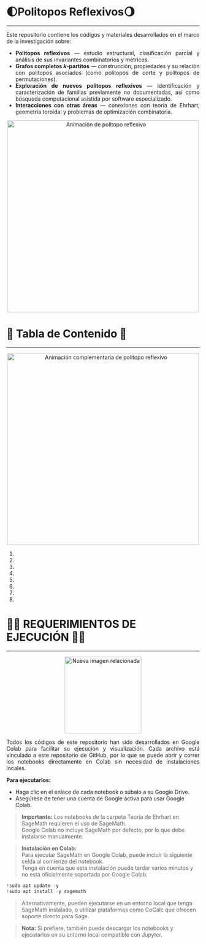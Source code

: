 # 🌓Politopos Reflexivos🌖
<span style="font-size: 24px;"></span>
_____________________________

<div align="justify">
Este repositorio contiene los códigos y materiales desarrollados en el marco de la investigación sobre:  
<ul>
  <li><strong>Politopos reflexivos</strong> — estudio estructural, clasificación parcial y análisis de sus invariantes combinatorios y métricos.</li>
  <li><strong>Grafos completos <em>k</em>-partitos</strong> — construcción, propiedades y su relación con politopos asociados (como politopos de corte y politopos de permutaciones).</li>
  <li><strong>Exploración de nuevos politopos reflexivos</strong> — identificación y caracterización de familias previamente no documentadas, así como búsqueda computacional asistida por software especializado.</li>
  <li><strong>Interacciones con otras áreas</strong> — conexiones con teoría de Ehrhart, geometría toroidal y problemas de optimización combinatoria.</li>
</ul>
</div>

<p align="center">
  <img src="https://i.pinimg.com/originals/90/c2/90/90c29060e3b60f94c38416d60dd8b0a4.gif" alt="Animación de politopo reflexivo" width="500">
</p>




# 🧾 Tabla de Contenido 📃
<span style="font-size: 24px;"></span>
_____________________________
<p align="center">
  <img src="https://64.media.tumblr.com/49a525474d7c15c05bebe01394f0a0be/tumblr_nm1zl5l9xn1qz4vjko1_540.gif" alt="Animación complementaria de politopo reflexivo" width="500">
</p>




1. [](#construccion-graficos)
2. [](#envolvente-convexa)
3. [](#triangulaciones-algoritmos)
4. [](#teoria-ehrhart-sagemath)
5. [](#topologia-algebraica)
6. [](#geometria-diferencial)
7. [](#funciones-zeta)
8. [](#Grafos-Politopos)



# 🥷🚨 REQUERIMIENTOS DE EJECUCIÓN 🚨🥷
<span style="font-size: 24px;"></span>
____________________________________

<p align="center">
  <img src="https://images.zapnito.com/cdn-cgi/image/metadata=copyright,format=auto,quality=95,fit=scale-down/https://images.zapnito.com/users/717496/posters/e2e24f08-ec2c-4e55-ae2b-f2e86d55051e_large.png" alt="Nueva imagen relacionada" width="200">
</p>


<div align="justify">
Todos los códigos de este repositorio han sido desarrollados en Google Colab para facilitar su ejecución y visualización.  
Cada archivo está vinculado a este repositorio de GitHub, por lo que se puede abrir y correr los notebooks directamente en Colab sin necesidad de instalaciones locales.
</div>



**Para ejecutarlos:**

- Haga clic en el enlace de cada notebook o súbalo a su Google Drive.
- Asegúrese de tener una cuenta de Google activa para usar Google Colab.

> **Importante:** Los notebooks de la carpeta Teoría de Ehrhart en SageMath requieren el uso de SageMath.  
> Google Colab no incluye SageMath por defecto, por lo que debe instalarse manualmente.

> **Instalación en Colab:**  
> Para ejecutar SageMath en Google Colab, puede incluir la siguiente celda al comienzo del notebook.  
> Tenga en cuenta que esta instalación puede tardar varios minutos y no está oficialmente soportada por Google Colab.

```jsx
!sudo apt update -y
!sudo apt install -y sagemath
```

> Alternativamente, pueden ejecutarse en un entorno local que tenga SageMath instalado, o utilizar plataformas como CoCalc que ofrecen soporte directo para Sage.

> **Nota:** Si prefiere, también puede descargar los notebooks y ejecutarlos en su entorno local compatible con Jupyter.
